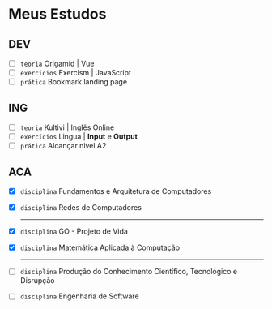 # Meus Estudos

## DEV
- [ ] `teoria` Origamid | Vue
- [ ] `exercícios` Exercism | JavaScript
- [ ] `prática` Bookmark landing page

## ING
- [ ] `teoria` Kultivi | Inglês Online
- [ ] `exercícios` Lingua | **Input** e **Output**
- [ ] `prática` Alcançar nivel A2

## ACA
- [X] `disciplina` Fundamentos e Arquitetura de Computadores
- [X] `disciplina` Redes de Computadores
      
  ---

- [X] `disciplina` GO - Projeto de Vida
- [X] `disciplina` Matemática Aplicada à Computação
      
  ---

- [ ] `disciplina` Produção do Conhecimento Científico, Tecnológico e Disrupção
- [ ] `disciplina` Engenharia de Software

